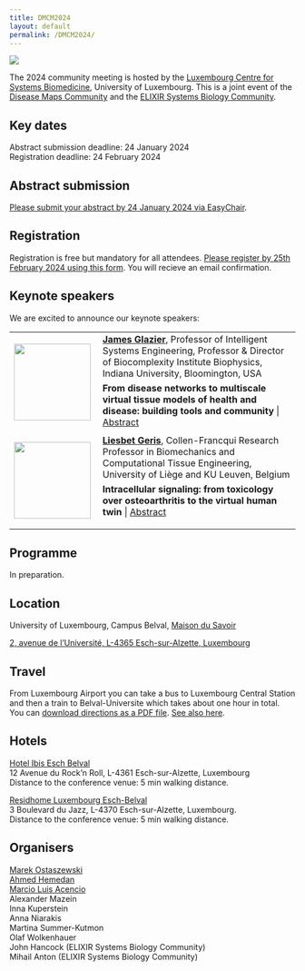 ```yaml
---
title: DMCM2024
layout: default
permalink: /DMCM2024/
---
```


<!--
# Disease Maps Community Meeting
## 25-27 March 2024, Belval, Luxembourg
-->

<img src="../images/places/Belval08.jpg"/>

The 2024 community meeting is hosted by the [Luxembourg Centre for Systems Biomedicine](https://www.uni.lu/lcsb-en/), University of Luxembourg. This is a joint event of the [Disease Maps Community](https://disease-maps.org/) and the [ELIXIR Systems Biology Community](https://elixir-europe.org/communities/systems-biology).

## Key dates

Abstract submission deadline: 24 January 2024  
Registration deadline: 24 February 2024  

## Abstract submission

[Please submit your abstract by 24 January 2024 via EasyChair](https://easychair.org/cfp/dmcm2024).

## Registration

Registration is free but mandatory for all attendees. [Please register by 25th February 2024 using this form](https://docs.google.com/forms/d/e/1FAIpQLSchckys5naCL_pmsqIfC6rym2MvqNp-XM1w_2JXMshT_fIzTA/viewform?usp=sf_link). You will recieve an email confirmation.

## Keynote speakers

We are excited to announce our keynote speakers:

<table>
  <tr>
    <td style="width: 140px;">
      <img src="../images/teamhq/JamesGlazier.jpg" width="135"/></td>
    <td> 
      <a href="https://luddy.indiana.edu/contact/profile/?James_Glazier" target="_blank"><b>James Glazier</b></a>, Professor of Intelligent Systems Engineering, Professor & Director of Biocomplexity Institute Biophysics, Indiana University, Bloomington, USA
      <p style="margin-top:6px; margin-bottom:6px;"><b>From disease networks to multiscale virtual tissue models of health and disease: building tools and community</b> | <a href="../DMCM2024/JamesGlazier" target="_blank">Abstract</a></p>
    </td>
  </tr> 
  <tr>
    <td style="width: 140px;">
      <img src="../images/teamhq/LiesbetGeris.jpg" width="135"/></td>
    <td> 
      <a href="http://www.biomech.ulg.ac.be/team/liesbet-geris/" target="_blank"><b>Liesbet Geris</b></a>, Collen-Francqui Research Professor in Biomechanics and Computational Tissue Engineering, University of Liège and KU Leuven, Belgium
      <p style="margin-top:6px;"><b>Intracellular signaling: from toxicology over osteoarthritis to the virtual human twin</b> | <a href="../DMCM2024/LiesbetGeris" target="_blank">Abstract</a></p>
    </td>
  </tr> 
</table>


## Programme

In preparation.

## Location

University of Luxembourg, Campus Belval, [Maison du Savoir](https://www.uni.lu/en/about/campuses/belval-campus/#discover-the-buildings-in-detail)

[2, avenue de l’Université, L-4365 Esch-sur-Alzette, Luxembourg](https://www.google.com/maps/place/Maison+du+Savoir,+University+of+Luxembourg/@49.5042037,5.9463857,17z/data=!3m1!4b1!4m6!3m5!1s0x47eacb7b580d9edd:0x9c4542cf87862f48!8m2!3d49.5042037!4d5.9489606!16s%2Fg%2F11ny0rl22s?entry=ttu)  

## Travel

From Luxembourg Airport you can take a bus to Luxembourg Central Station and then a train to Belval-Universite which takes about one hour in total. You can [download directions as a PDF file](../pages/events/DMCM2024/How_to_get_to_the_conference_place_2.pdf). [See also here](https://howto.lcsb.uni.lu/external/general/getToLCSB/).

## Hotels

[Hotel Ibis Esch Belval](http://www.ibis.com/)  
12 Avenue du Rock’n Roll, L-4361 Esch-sur-Alzette, Luxembourg  
Distance to the conference venue: 5 min walking distance.  

[Residhome Luxembourg Esch-Belval](https://www.myresidhome.com/uk/esch-sur-alzette/residhome-luxembourg-esch-belval/book-your-stay.html)  
3 Boulevard du Jazz, L-4370 Esch-sur-Alzette, Luxembourg.  
Distance to the conference venue: 5 min walking distance.  

## Organisers

<a href="mailto:marek.ostaszewski@uni.lu">Marek Ostaszewski</a>  
<a href="mailto:ahmed.hemedan@uni.lu">Ahmed Hemedan</a>  
<a href="mailto:marcio.acencio@uni.lu">Marcio Luis Acencio</a>  
Alexander Mazein  
Inna Kuperstein  
Anna Niarakis  
Martina Summer-Kutmon  
Olaf Wolkenhauer  
John Hancock (ELIXIR Systems Biology Community)  
Mihail Anton (ELIXIR Systems Biology Community)  





